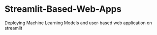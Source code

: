 # Streamlit-Based-Web-Apps
Deploying Machine Learning Models and user-based web application on streamlit
